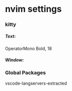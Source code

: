 # nvim settings

### kitty

##### Text:
  OperatorMono Bold, 18

##### Window:

### Global Packages
  vscode-langservers-extracted
